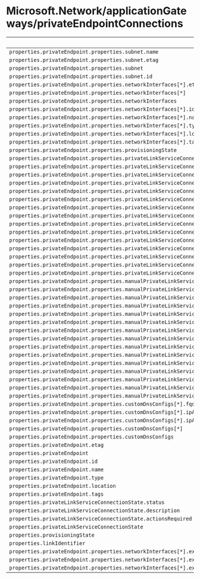 # Microsoft.Network/applicationGateways/privateEndpointConnections

| Default Path | Alias |
|---|---|
| `properties.privateEndpoint.properties.subnet.name` | `Microsoft.Network/applicationGateways/privateEndpointConnections/privateEndpoint.subnet.name` |
| `properties.privateEndpoint.properties.subnet.etag` | `Microsoft.Network/applicationGateways/privateEndpointConnections/privateEndpoint.subnet.etag` |
| `properties.privateEndpoint.properties.subnet` | `Microsoft.Network/applicationGateways/privateEndpointConnections/privateEndpoint.subnet` |
| `properties.privateEndpoint.properties.subnet.id` | `Microsoft.Network/applicationGateways/privateEndpointConnections/privateEndpoint.subnet.id` |
| `properties.privateEndpoint.properties.networkInterfaces[*].etag` | `Microsoft.Network/applicationGateways/privateEndpointConnections/privateEndpoint.networkInterfaces[*].etag` |
| `properties.privateEndpoint.properties.networkInterfaces[*]` | `Microsoft.Network/applicationGateways/privateEndpointConnections/privateEndpoint.networkInterfaces[*]` |
| `properties.privateEndpoint.properties.networkInterfaces` | `Microsoft.Network/applicationGateways/privateEndpointConnections/privateEndpoint.networkInterfaces` |
| `properties.privateEndpoint.properties.networkInterfaces[*].id` | `Microsoft.Network/applicationGateways/privateEndpointConnections/privateEndpoint.networkInterfaces[*].id` |
| `properties.privateEndpoint.properties.networkInterfaces[*].name` | `Microsoft.Network/applicationGateways/privateEndpointConnections/privateEndpoint.networkInterfaces[*].name` |
| `properties.privateEndpoint.properties.networkInterfaces[*].type` | `Microsoft.Network/applicationGateways/privateEndpointConnections/privateEndpoint.networkInterfaces[*].type` |
| `properties.privateEndpoint.properties.networkInterfaces[*].location` | `Microsoft.Network/applicationGateways/privateEndpointConnections/privateEndpoint.networkInterfaces[*].location` |
| `properties.privateEndpoint.properties.networkInterfaces[*].tags` | `Microsoft.Network/applicationGateways/privateEndpointConnections/privateEndpoint.networkInterfaces[*].tags` |
| `properties.privateEndpoint.properties.provisioningState` | `Microsoft.Network/applicationGateways/privateEndpointConnections/privateEndpoint.provisioningState` |
| `properties.privateEndpoint.properties.privateLinkServiceConnections[*].properties.provisioningState` | `Microsoft.Network/applicationGateways/privateEndpointConnections/privateEndpoint.privateLinkServiceConnections[*].provisioningState` |
| `properties.privateEndpoint.properties.privateLinkServiceConnections[*].properties.privateLinkServiceId` | `Microsoft.Network/applicationGateways/privateEndpointConnections/privateEndpoint.privateLinkServiceConnections[*].privateLinkServiceId` |
| `properties.privateEndpoint.properties.privateLinkServiceConnections[*].properties.groupIds[*]` | `Microsoft.Network/applicationGateways/privateEndpointConnections/privateEndpoint.privateLinkServiceConnections[*].groupIds[*]` |
| `properties.privateEndpoint.properties.privateLinkServiceConnections[*].properties.groupIds` | `Microsoft.Network/applicationGateways/privateEndpointConnections/privateEndpoint.privateLinkServiceConnections[*].groupIds` |
| `properties.privateEndpoint.properties.privateLinkServiceConnections[*].properties.requestMessage` | `Microsoft.Network/applicationGateways/privateEndpointConnections/privateEndpoint.privateLinkServiceConnections[*].requestMessage` |
| `properties.privateEndpoint.properties.privateLinkServiceConnections[*].properties.privateLinkServiceConnectionState.status` | `Microsoft.Network/applicationGateways/privateEndpointConnections/privateEndpoint.privateLinkServiceConnections[*].privateLinkServiceConnectionState.status` |
| `properties.privateEndpoint.properties.privateLinkServiceConnections[*].properties.privateLinkServiceConnectionState.description` | `Microsoft.Network/applicationGateways/privateEndpointConnections/privateEndpoint.privateLinkServiceConnections[*].privateLinkServiceConnectionState.description` |
| `properties.privateEndpoint.properties.privateLinkServiceConnections[*].properties.privateLinkServiceConnectionState.actionsRequired` | `Microsoft.Network/applicationGateways/privateEndpointConnections/privateEndpoint.privateLinkServiceConnections[*].privateLinkServiceConnectionState.actionsRequired` |
| `properties.privateEndpoint.properties.privateLinkServiceConnections[*].properties.privateLinkServiceConnectionState` | `Microsoft.Network/applicationGateways/privateEndpointConnections/privateEndpoint.privateLinkServiceConnections[*].privateLinkServiceConnectionState` |
| `properties.privateEndpoint.properties.privateLinkServiceConnections[*].name` | `Microsoft.Network/applicationGateways/privateEndpointConnections/privateEndpoint.privateLinkServiceConnections[*].name` |
| `properties.privateEndpoint.properties.privateLinkServiceConnections[*].type` | `Microsoft.Network/applicationGateways/privateEndpointConnections/privateEndpoint.privateLinkServiceConnections[*].type` |
| `properties.privateEndpoint.properties.privateLinkServiceConnections[*].etag` | `Microsoft.Network/applicationGateways/privateEndpointConnections/privateEndpoint.privateLinkServiceConnections[*].etag` |
| `properties.privateEndpoint.properties.privateLinkServiceConnections[*]` | `Microsoft.Network/applicationGateways/privateEndpointConnections/privateEndpoint.privateLinkServiceConnections[*]` |
| `properties.privateEndpoint.properties.privateLinkServiceConnections` | `Microsoft.Network/applicationGateways/privateEndpointConnections/privateEndpoint.privateLinkServiceConnections` |
| `properties.privateEndpoint.properties.privateLinkServiceConnections[*].id` | `Microsoft.Network/applicationGateways/privateEndpointConnections/privateEndpoint.privateLinkServiceConnections[*].id` |
| `properties.privateEndpoint.properties.manualPrivateLinkServiceConnections[*].properties.provisioningState` | `Microsoft.Network/applicationGateways/privateEndpointConnections/privateEndpoint.manualPrivateLinkServiceConnections[*].provisioningState` |
| `properties.privateEndpoint.properties.manualPrivateLinkServiceConnections[*].properties.privateLinkServiceId` | `Microsoft.Network/applicationGateways/privateEndpointConnections/privateEndpoint.manualPrivateLinkServiceConnections[*].privateLinkServiceId` |
| `properties.privateEndpoint.properties.manualPrivateLinkServiceConnections[*].properties.groupIds[*]` | `Microsoft.Network/applicationGateways/privateEndpointConnections/privateEndpoint.manualPrivateLinkServiceConnections[*].groupIds[*]` |
| `properties.privateEndpoint.properties.manualPrivateLinkServiceConnections[*].properties.groupIds` | `Microsoft.Network/applicationGateways/privateEndpointConnections/privateEndpoint.manualPrivateLinkServiceConnections[*].groupIds` |
| `properties.privateEndpoint.properties.manualPrivateLinkServiceConnections[*].properties.requestMessage` | `Microsoft.Network/applicationGateways/privateEndpointConnections/privateEndpoint.manualPrivateLinkServiceConnections[*].requestMessage` |
| `properties.privateEndpoint.properties.manualPrivateLinkServiceConnections[*].properties.privateLinkServiceConnectionState.status` | `Microsoft.Network/applicationGateways/privateEndpointConnections/privateEndpoint.manualPrivateLinkServiceConnections[*].privateLinkServiceConnectionState.status` |
| `properties.privateEndpoint.properties.manualPrivateLinkServiceConnections[*].properties.privateLinkServiceConnectionState.description` | `Microsoft.Network/applicationGateways/privateEndpointConnections/privateEndpoint.manualPrivateLinkServiceConnections[*].privateLinkServiceConnectionState.description` |
| `properties.privateEndpoint.properties.manualPrivateLinkServiceConnections[*].properties.privateLinkServiceConnectionState.actionsRequired` | `Microsoft.Network/applicationGateways/privateEndpointConnections/privateEndpoint.manualPrivateLinkServiceConnections[*].privateLinkServiceConnectionState.actionsRequired` |
| `properties.privateEndpoint.properties.manualPrivateLinkServiceConnections[*].properties.privateLinkServiceConnectionState` | `Microsoft.Network/applicationGateways/privateEndpointConnections/privateEndpoint.manualPrivateLinkServiceConnections[*].privateLinkServiceConnectionState` |
| `properties.privateEndpoint.properties.manualPrivateLinkServiceConnections[*].name` | `Microsoft.Network/applicationGateways/privateEndpointConnections/privateEndpoint.manualPrivateLinkServiceConnections[*].name` |
| `properties.privateEndpoint.properties.manualPrivateLinkServiceConnections[*].type` | `Microsoft.Network/applicationGateways/privateEndpointConnections/privateEndpoint.manualPrivateLinkServiceConnections[*].type` |
| `properties.privateEndpoint.properties.manualPrivateLinkServiceConnections[*].etag` | `Microsoft.Network/applicationGateways/privateEndpointConnections/privateEndpoint.manualPrivateLinkServiceConnections[*].etag` |
| `properties.privateEndpoint.properties.manualPrivateLinkServiceConnections[*]` | `Microsoft.Network/applicationGateways/privateEndpointConnections/privateEndpoint.manualPrivateLinkServiceConnections[*]` |
| `properties.privateEndpoint.properties.manualPrivateLinkServiceConnections` | `Microsoft.Network/applicationGateways/privateEndpointConnections/privateEndpoint.manualPrivateLinkServiceConnections` |
| `properties.privateEndpoint.properties.manualPrivateLinkServiceConnections[*].id` | `Microsoft.Network/applicationGateways/privateEndpointConnections/privateEndpoint.manualPrivateLinkServiceConnections[*].id` |
| `properties.privateEndpoint.properties.customDnsConfigs[*].fqdn` | `Microsoft.Network/applicationGateways/privateEndpointConnections/privateEndpoint.customDnsConfigs[*].fqdn` |
| `properties.privateEndpoint.properties.customDnsConfigs[*].ipAddresses[*]` | `Microsoft.Network/applicationGateways/privateEndpointConnections/privateEndpoint.customDnsConfigs[*].ipAddresses[*]` |
| `properties.privateEndpoint.properties.customDnsConfigs[*].ipAddresses` | `Microsoft.Network/applicationGateways/privateEndpointConnections/privateEndpoint.customDnsConfigs[*].ipAddresses` |
| `properties.privateEndpoint.properties.customDnsConfigs[*]` | `Microsoft.Network/applicationGateways/privateEndpointConnections/privateEndpoint.customDnsConfigs[*]` |
| `properties.privateEndpoint.properties.customDnsConfigs` | `Microsoft.Network/applicationGateways/privateEndpointConnections/privateEndpoint.customDnsConfigs` |
| `properties.privateEndpoint.etag` | `Microsoft.Network/applicationGateways/privateEndpointConnections/privateEndpoint.etag` |
| `properties.privateEndpoint` | `Microsoft.Network/applicationGateways/privateEndpointConnections/privateEndpoint` |
| `properties.privateEndpoint.id` | `Microsoft.Network/applicationGateways/privateEndpointConnections/privateEndpoint.id` |
| `properties.privateEndpoint.name` | `Microsoft.Network/applicationGateways/privateEndpointConnections/privateEndpoint.name` |
| `properties.privateEndpoint.type` | `Microsoft.Network/applicationGateways/privateEndpointConnections/privateEndpoint.type` |
| `properties.privateEndpoint.location` | `Microsoft.Network/applicationGateways/privateEndpointConnections/privateEndpoint.location` |
| `properties.privateEndpoint.tags` | `Microsoft.Network/applicationGateways/privateEndpointConnections/privateEndpoint.tags` |
| `properties.privateLinkServiceConnectionState.status` | `Microsoft.Network/applicationGateways/privateEndpointConnections/privateLinkServiceConnectionState.status` |
| `properties.privateLinkServiceConnectionState.description` | `Microsoft.Network/applicationGateways/privateEndpointConnections/privateLinkServiceConnectionState.description` |
| `properties.privateLinkServiceConnectionState.actionsRequired` | `Microsoft.Network/applicationGateways/privateEndpointConnections/privateLinkServiceConnectionState.actionsRequired` |
| `properties.privateLinkServiceConnectionState` | `Microsoft.Network/applicationGateways/privateEndpointConnections/privateLinkServiceConnectionState` |
| `properties.provisioningState` | `Microsoft.Network/applicationGateways/privateEndpointConnections/provisioningState` |
| `properties.linkIdentifier` | `Microsoft.Network/applicationGateways/privateEndpointConnections/linkIdentifier` |
| `properties.privateEndpoint.properties.networkInterfaces[*].extendedLocation` | `Microsoft.Network/applicationGateways/privateEndpointConnections/privateEndpoint.networkInterfaces[*].extendedLocation` |
| `properties.privateEndpoint.properties.networkInterfaces[*].extendedLocation.name` | `Microsoft.Network/applicationGateways/privateEndpointConnections/privateEndpoint.networkInterfaces[*].extendedLocation.name` |
| `properties.privateEndpoint.properties.networkInterfaces[*].extendedLocation.type` | `Microsoft.Network/applicationGateways/privateEndpointConnections/privateEndpoint.networkInterfaces[*].extendedLocation.type` |

